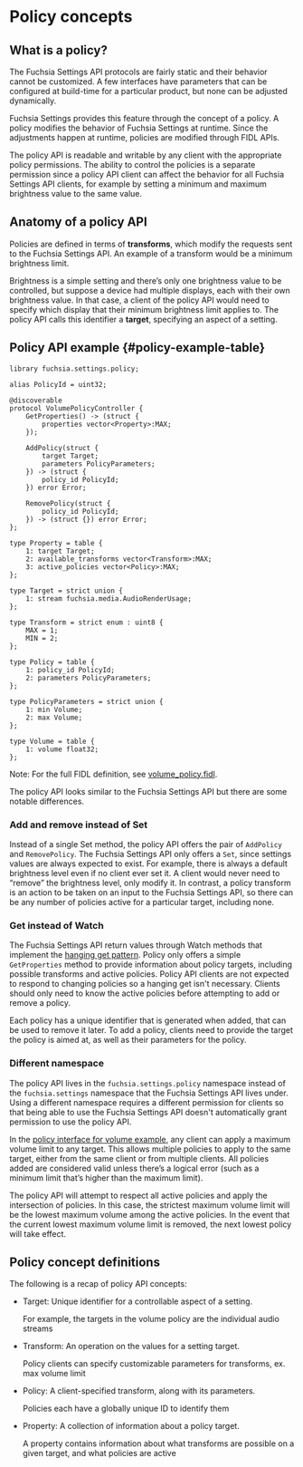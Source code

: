 # Policy concepts

## What is a policy?

The Fuchsia Settings API protocols are fairly static and their behavior cannot
be customized. A few interfaces have parameters that can be configured at
build-time for a particular product, but none can be adjusted dynamically.

Fuchsia Settings provides this feature through the concept of a policy. A policy
modifies the behavior of Fuchsia Settings at runtime. Since the adjustments
happen at runtime, policies are modified through FIDL APIs.

The policy API is readable and writable by any client with the appropriate
policy permissions. The ability to control the policies is a separate permission
since a policy API client can affect the behavior for all Fuchsia Settings API
clients, for example by setting a minimum and maximum brightness value to the
same value.

## Anatomy of a policy API

Policies are defined in terms of **transforms**, which modify the requests sent
to the Fuchsia Settings API. An example of a transform would be a minimum
brightness limit.

Brightness is a simple setting and there’s only one brightness value to be
controlled, but suppose a device had multiple displays, each with their own
brightness value. In that case, a client of the policy API would need to specify
which display that their minimum brightness limit applies to. The policy API
calls this identifier a **target**, specifying an aspect of a setting.

## Policy API example {#policy-example-table}

```fidl
library fuchsia.settings.policy;

alias PolicyId = uint32;

@discoverable
protocol VolumePolicyController {
    GetProperties() -> (struct {
        properties vector<Property>:MAX;
    });

    AddPolicy(struct {
        target Target;
        parameters PolicyParameters;
    }) -> (struct {
        policy_id PolicyId;
    }) error Error;

    RemovePolicy(struct {
        policy_id PolicyId;
    }) -> (struct {}) error Error;
};

type Property = table {
    1: target Target;
    2: available_transforms vector<Transform>:MAX;
    3: active_policies vector<Policy>:MAX;
};

type Target = strict union {
    1: stream fuchsia.media.AudioRenderUsage;
};

type Transform = strict enum : uint8 {
    MAX = 1;
    MIN = 2;
};

type Policy = table {
    1: policy_id PolicyId;
    2: parameters PolicyParameters;
};

type PolicyParameters = strict union {
    1: min Volume;
    2: max Volume;
};

type Volume = table {
    1: volume float32;
};
```

Note: For the full FIDL definition, see [volume_policy.fidl][volume_policy_fidl].

The policy API looks similar to the Fuchsia Settings API but there are some
notable differences.

### Add and remove instead of Set

Instead of a single Set method, the policy API offers the pair of `AddPolicy`
and `RemovePolicy`. The Fuchsia Settings API only offers a `Set`, since settings
values are always expected to exist. For example, there is always a default
brightness level even if no client ever set it. A client would never need to
“remove” the brightness level, only modify it. In contrast, a policy transform
is an action to be taken on an input to the Fuchsia Settings API, so there can
be any number of policies active for a particular target, including none.

### Get instead of Watch

The Fuchsia Settings API return values through Watch methods that implement the
[hanging get pattern][hanging-get]. Policy only offers a simple `GetProperties`
method to provide information about policy targets, including possible
transforms and active policies. Policy API clients are not expected to respond
to changing policies so a hanging get isn't necessary. Clients should only need
to know the active policies before attempting to add or remove a policy.

Each policy has a unique identifier that is generated when added, that can be
used to remove it later. To add a policy, clients need to provide the target the
policy is aimed at, as well as their parameters for the policy.

### Different namespace

The policy API lives in the `fuchsia.settings.policy` namespace instead of the
`fuchsia.settings` namespace that the Fuchsia Settings API lives under. Using a
different namespace requires a different permission for clients so that being
able to use the Fuchsia Settings API doesn't automatically grant permission to
use the policy API.

In the [policy interface for volume example](#policy-example-table), any client
can apply a maximum volume limit to any target. This allows multiple policies to
apply to the same target, either from the same client or from multiple clients.
All policies added are considered valid unless there’s a logical error (such as
a minimum limit that’s higher than the maximum limit).

The policy API will attempt to respect all active policies and apply the
intersection of policies. In this case, the strictest maximum volume limit will
be the lowest maximum volume among the active policies. In the event that the
current lowest maximum volume limit is removed, the next lowest policy will take
effect.

## Policy concept definitions

The following is a recap of policy API concepts:

* Target: Unique identifier for a controllable aspect of a setting.

  For example, the targets in the volume policy are the individual audio streams

* Transform: An operation on the values for a setting target.

  Policy clients can specify customizable parameters for transforms, ex. max
  volume limit

* Policy: A client-specified transform, along with its parameters.

  Policies each have a globally unique ID to identify them

* Property: A collection of information about a policy target.

  A property contains information about what transforms are possible on a given
  target, and what policies are active

<!-- link labels -->
[volume_policy_fidl]: /sdk/fidl/fuchsia.settings.policy/volume_policy.fidl
[hanging-get]: /development/api/fidl.md#hanging-get
